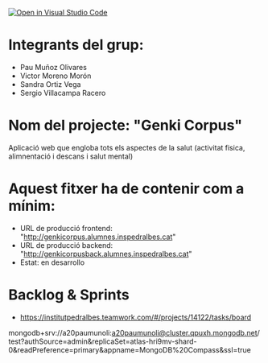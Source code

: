 [![Open in Visual Studio Code](https://classroom.github.com/assets/open-in-vscode-f059dc9a6f8d3a56e377f745f24479a46679e63a5d9fe6f495e02850cd0d8118.svg)](https://classroom.github.com/online_ide?assignment_repo_id=7315816&assignment_repo_type=AssignmentRepo)

# Integrants del grup:
- Pau Muñoz Olivares
- Victor Moreno Morón
- Sandra Ortiz Vega
- Sergio Villacampa Racero

# Nom del projecte: "Genki Corpus"
Aplicació web que engloba tots els aspectes de la salut (activitat fisica, alimnentació i descans i salut mental)


# Aquest fitxer ha de contenir com a mínim:
 * URL de producció frontend: "http://genkicorpus.alumnes.inspedralbes.cat"
 * URL de producció backend: "http://genkicorpusback.alumnes.inspedralbes.cat"
 * Estat: en desarrollo


# Backlog & Sprints
 * https://institutpedralbes.teamwork.com/#/projects/14122/tasks/board


mongodb+srv://a20paumunoli:a20paumunoli@cluster.qpuxh.mongodb.net/test?authSource=admin&replicaSet=atlas-hri9mv-shard-0&readPreference=primary&appname=MongoDB%20Compass&ssl=true
